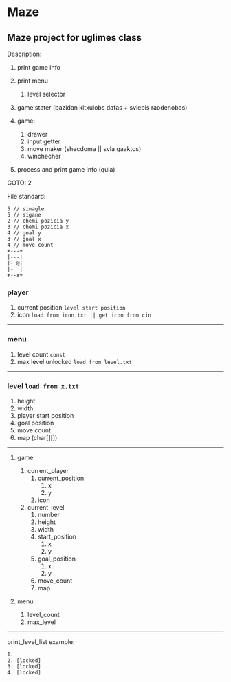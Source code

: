 # Maze

## Maze project for uglimes class

Description:

1. print game info
2. print menu
   1. level selector
3. game stater (bazidan kitxulobs dafas + svlebis raodenobas)
4. game:

   1. drawer
   2. input getter
   3. move maker (shecdoma || svla gaaktos)
   4. winchecher

5. process and print game info (qula)

GOTO: 2

File standard:

```
5 // simagle
5 // sigane
2 // chemi pozicia y
3 // chemi pozicia x
4 // goal y
3 // goal x
4 // move count
+---+
|---|
|- @|
|-  |
+--x+
```

### player

1. current position `level start position`
2. icon `load from icon.txt || get icon from cin`

---

### menu

1. level count `const`
2. max level unlocked `load from level.txt`

---

### level `load from x.txt`

1. height
2. width
3. player start position
4. goal position
5. move count
6. map (char[][])

---

1. game

   1. current_player
      1. current_position
         1. x
         2. y
      2. icon
   2. current_level
      1. number
      2. height
      3. width
      4. start_position
         1. x
         2. y
      5. goal_position
         1. x
         2. y
      6. move_count
      7. map

2. menu
   1. level_count
   2. max_level

---

print_level_list example:

```
1.
2. [locked]
3. [locked]
4. [locked]
```
